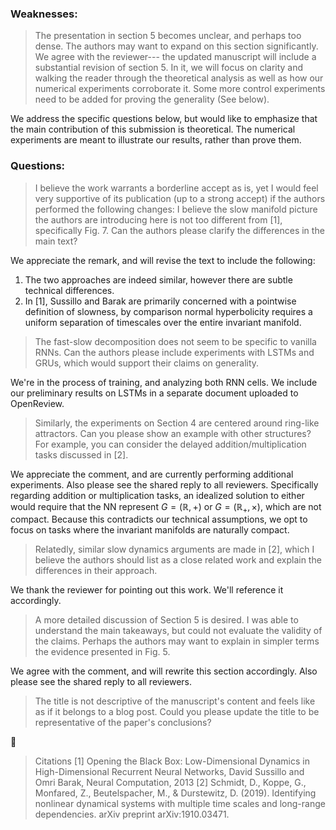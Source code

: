 ### Weaknesses:

> The presentation in section 5 becomes unclear, and perhaps too dense. The authors may want to expand on this section significantly.
We agree with the reviewer--- the updated manuscript will include a substantial revision of section 5. In it, we will focus on clarity and walking the reader through the theoretical analysis as well as how our numerical experiments corroborate it.
> Some more control experiments need to be added for proving the generality (See below).

We address the specific questions below, but would like to emphasize that the main contribution of this submission is theoretical.
The numerical experiments are meant to illustrate our results, rather than prove them.

### Questions:

> I believe the work warrants a borderline accept as is, yet I would feel very supportive of its publication (up to a strong accept) if the authors performed the following changes:
I believe the slow manifold picture the authors are introducing here is not too different from [1], specifically Fig. 7. Can the authors please clarify the differences in the main text?

We appreciate the remark, and will revise the text to include the following:
1. The two approaches are indeed similar, however there are subtle technical differences.
1. In [1], Sussillo and Barak are primarily concerned with a pointwise definition of slowness, by comparison normal hyperbolicity requires a uniform separation of timescales over the entire invariant manifold.
<!-- 1. Our theory predicts that, should the normal direction become slow compared to the tangent direction, the invariant manifold might 'lose stability'. To the best of our understanding, these kinds of conclusions can't be made directly from looking at the collection of slow points. -->


> The fast-slow decomposition does not seem to be specific to vanilla RNNs. Can the authors please include experiments with LSTMs and GRUs, which would support their claims on generality.

We're in the process of training, and analyzing both RNN cells. We include our preliminary results on LSTMs in a separate document uploaded to OpenReview.

> Similarly, the experiments on Section 4 are centered around ring-like attractors. Can you please show an example with other structures?
> For example, you can consider the delayed addition/multiplication tasks discussed in [2].

We appreciate the comment, and are currently performing additional experiments. Also please see the shared reply to all reviewers.
Specifically regarding addition or multiplication tasks, an idealized solution to either would require that the NN represent $G = (\mathbb{R},+)$ or $G = (\mathbb{R}_{+},\times)$, which are not compact.
Because this contradicts our technical assumptions, we opt to focus on tasks where the invariant manifolds are naturally compact.

> Relatedly, similar slow dynamics arguments are made in [2], which I believe the authors should list as a close related work and explain the differences in their approach.

We thank the reviewer for pointing out this work. We'll reference it accordingly.

> A more detailed discussion of Section 5 is desired. I was able to understand the main takeaways, but could not evaluate the validity of the claims. Perhaps the authors may want to explain in simpler terms the evidence presented in Fig. 5.

We agree with the comment, and will rewrite this section accordingly. Also please see the shared reply to all reviewers.

> The title is not descriptive of the manuscript's content and feels like as if it belongs to a blog post. Could you please update the title to be representative of the paper's conclusions?

🤣

> Citations
[1] Opening the Black Box: Low-Dimensional Dynamics in High-Dimensional Recurrent Neural Networks, David Sussillo and Omri Barak, Neural Computation, 2013
> [2] Schmidt, D., Koppe, G., Monfared, Z., Beutelspacher, M., & Durstewitz, D. (2019). Identifying nonlinear dynamical systems with multiple time scales and long-range dependencies. arXiv preprint arXiv:1910.03471.